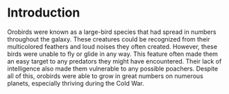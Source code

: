 # Introduction
Orobirds were known as a large-bird species that had spread in numbers throughout the galaxy.
These creatures could be recognized from their multicolored feathers and loud noises they often created.
However, these birds were unable to fly or glide in any way.
This feature often made them an easy target to any predators they might have encountered.
Their lack of intelligence also made them vulnerable to any possible poachers.
Despite all of this, orobirds were able to grow in great numbers on numerous planets, especially thriving during the Cold War.